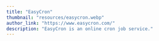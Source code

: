 ```yaml
---
title: "EasyCron"
thumbnail: "resources/easycron.webp"
author_link: "https://www.easycron.com/"
description: "EasyCron is an online cron job service."
---
```

